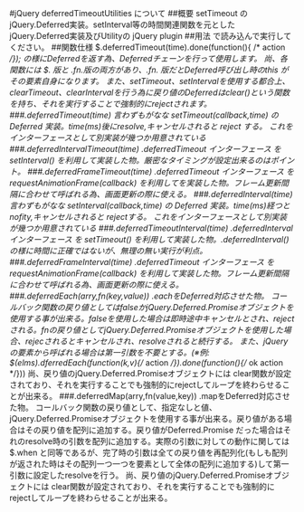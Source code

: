 #jQuery deferredTimeoutUtilities について
##概要
setTimeout のjQuery.Deferred実装。setInterval等の時間関連関数を元としたjQuery.Deferred実装及びUtilityの jQuery plugin
##用法
    <script type="text/javascript" src="https://ajax.googleapis.com/ajax/libs/jquery/1.10.2/jquery.min.js"></script>
    <script type="text/javascript" src="./js/jquery.deferredTimeoutUtilities.js"></script>
で読み込んで実行してください。
##関数仕様
    $.deferredTimeout(time).done(function(){ /* action */});
の様にDeferredを返す為、Deferredチェーンを行って使用します。
尚、各関数には $. 版と $.fn. 版の両方があり、$.fn. 版だとDeferred呼び出し時のthis がその要素自身になります。
また、setTimeout、setIntervalを使用する都合上、clearTimeout、clearIntervalを行う為に戻り値のDeferredはclear()という関数を持ち、それを実行することで強制的にrejectされます。
###.deferredTimeout(time)
言わずもがなな setTimeout(callback,time) の Deferred 実装。time(ms)後にresolve,キャンセルされると reject する。
これをインターフェースとして別実装が幾つか用意されている
###.deferredIntervalTimeout(time)
.deferredTimeout インターフェース を setInterval() を利用して実装した物。厳密なタイミングが設定出来るのはポイント。
###.deferredFrameTimeout(time)
.deferredTimeout インターフェース を requestAnimationFrame(callback) を利用してを実装した物。フレーム更新間隔に合わせて呼ばれる為、画面更新の際に使える。
###.deferredInterval(time)
言わずもがなな setInterval(callback,time) の Deferred 実装。time(ms)経つとnofity,キャンセルされると rejectする。
これをインターフェースとして別実装が幾つか用意されている
###.deferredTimeoutInterval(time)
.deferredInterval インターフェース を setTimeout() を利用して実装した物。.deferredInterval() の様に時間に正確ではないが、無理の無い実行が利点。
###.deferredFrameInterval(time)
.deferredTimeout インターフェース を requestAnimationFrame(callback) を利用して実装した物。フレーム更新間隔に合わせて呼ばれる為、画面更新の際に使える。
###.deferredEach(arry,fn(key,value))
.eachをDeferred対応させた物。
コールバック関数の戻り値としてはfalseかjQuery.Deferred.Promiseオブジェクトを使用する事が出来る。falseを使用した場合は即時途中キャンセルとされ、rejectされる。fnの戻り値としてjQuery.Deferred.Promiseオブジェクトを使用した場合、rejecされるとキャンセルされ、resolveされると続行する。
また、jQueryの要素から呼ばれる場合は第一引数を不要とする。(※例: $(elms).dferredEach(function(k,v){/* action */}).done(function(){/* ok action */}))
尚、戻り値のjQuery.Deferred.Promiseオブジェクトには clear関数が設定されており、それを実行することでも強制的にrejectしてループを終わらせることが出来る。
###.deferredMap(arry,fn(value,key))
.mapをDeferred対応させた物。 コールバック関数の戻り値として、指定なしと値、jQuery.Deferred.Promiseオブジェクトを使用する事が出来る。戻り値がある場合はその戻り値を配列に追加する。戻り値がDeferred.Promise だった場合はそれのresolve時の引数を配列に追加する。実際の引数に対しての動作に関しては $.when と同等であるが、完了時の引数は全ての戻り値を再配列化(もしも配列が返された時はその配列一つ一つを要素として全体の配列に追加する)して第一引数に設定したresolveを行う。
尚、戻り値のjQuery.Deferred.Promiseオブジェクトには clear関数が設定されており、それを実行することでも強制的にrejectしてループを終わらせることが出来る。